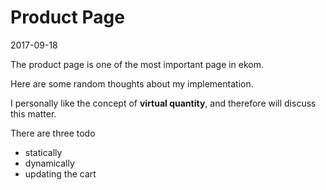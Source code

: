Product Page
===================
2017-09-18


The product page is one of the most important page in ekom.

Here are some random thoughts about my implementation.


I personally like the concept of **virtual quantity**, and therefore will discuss this matter.



There are three todo

- statically 
- dynamically 
- updating the cart 
